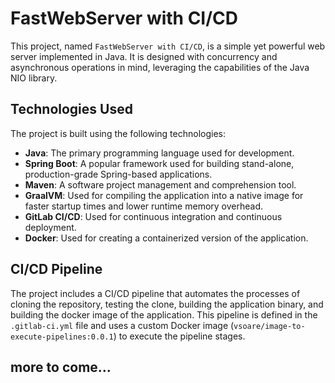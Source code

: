 # FastWebServer with CI/CD

This project, named `FastWebServer with CI/CD`, is a simple yet powerful web server implemented in Java. It is designed with concurrency and asynchronous operations in mind, leveraging the capabilities of the Java NIO library.

## Technologies Used

The project is built using the following technologies:

- **Java**: The primary programming language used for development.
- **Spring Boot**: A popular framework used for building stand-alone, production-grade Spring-based applications.
- **Maven**: A software project management and comprehension tool.
- **GraalVM**: Used for compiling the application into a native image for faster startup times and lower runtime memory overhead.
- **GitLab CI/CD**: Used for continuous integration and continuous deployment.
- **Docker**: Used for creating a containerized version of the application.

## CI/CD Pipeline

The project includes a CI/CD pipeline that automates the processes of cloning the repository, testing the clone, building the application binary, and building the docker image of the application. This pipeline is defined in the `.gitlab-ci.yml` file and uses a custom Docker image (`vsoare/image-to-execute-pipelines:0.0.1`) to execute the pipeline stages.

## more to come...